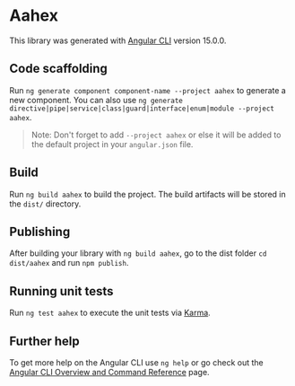 # Aahex

This library was generated with [Angular CLI](https://github.com/angular/angular-cli) version 15.0.0.

## Code scaffolding

Run `ng generate component component-name --project aahex` to generate a new component. You can also use `ng generate directive|pipe|service|class|guard|interface|enum|module --project aahex`.
> Note: Don't forget to add `--project aahex` or else it will be added to the default project in your `angular.json` file. 

## Build

Run `ng build aahex` to build the project. The build artifacts will be stored in the `dist/` directory.

## Publishing

After building your library with `ng build aahex`, go to the dist folder `cd dist/aahex` and run `npm publish`.

## Running unit tests

Run `ng test aahex` to execute the unit tests via [Karma](https://karma-runner.github.io).

## Further help

To get more help on the Angular CLI use `ng help` or go check out the [Angular CLI Overview and Command Reference](https://angular.io/cli) page.
